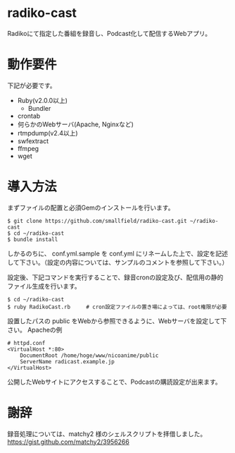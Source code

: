 # radiko-cast
Radikoにて指定した番組を録音し、Podcast化して配信するWebアプリ。

# 動作要件

下記が必要です。
- Ruby(v2.0.0以上)
  - Bundler
- crontab
- 何らかのWebサーバ(Apache, Nginxなど)
- rtmpdump(v2.4以上)
- swfextract
- ffmpeg
- wget


# 導入方法
まずファイルの配置と必須Gemのインストールを行います。
```
$ git clone https://github.com/smallfield/radiko-cast.git ~/radiko-cast
$ cd ~/radiko-cast
$ bundle install
```
しかるのちに、 conf.yml.sample を conf.yml にリネームした上で、設定を記述して下さい。（設定の内容については、サンプルのコメントを参照して下さい。）

設定後、下記コマンドを実行することで、録音cronの設定及び、配信用の静的ファイル生成を行います。
```
$ cd ~/radiko-cast
$ ruby RadikoCast.rb     # cron設定ファイルの置き場によっては、root権限が必要
```
設置したパスの public をWebから参照できるように、Webサーバを設定して下さい。
Apacheの例
```
# httpd.conf 
<VirtualHost *:80>
    DocumentRoot /home/hoge/www/nicoanime/public
    ServerName radicast.example.jp
</VirtualHost>
```
公開したWebサイトにアクセスすることで、Podcastの購読設定が出来ます。

# 謝辞
録音処理については、matchy2 様のシェルスクリプトを拝借しました。
https://gist.github.com/matchy2/3956266
